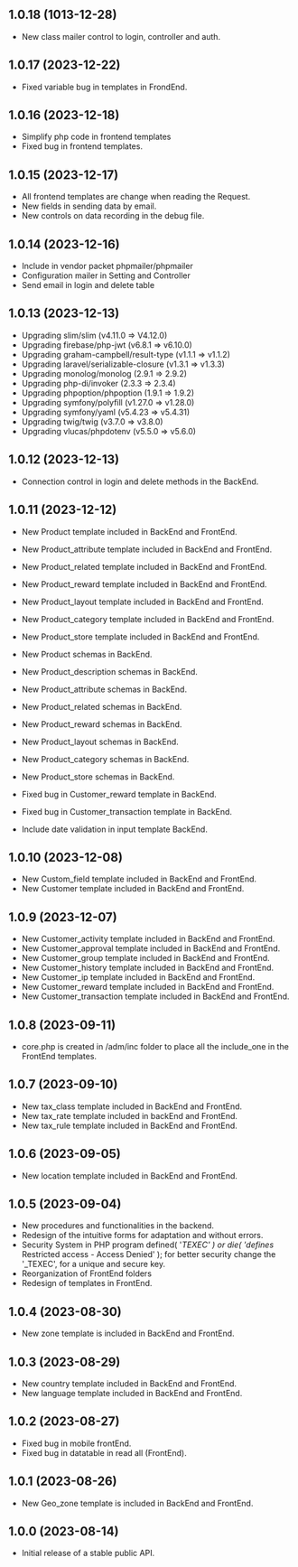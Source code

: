 ## 1.0.18 (1013-12-28)

* New class mailer control to login, controller and auth.
## 1.0.17 (2023-12-22)

* Fixed variable bug in templates in FrondEnd.

## 1.0.16 (2023-12-18)

* Simplify php code in frontend templates
* Fixed bug in frontend templates.
  
## 1.0.15 (2023-12-17)

* All frontend templates are change when reading the Request.
* New fields in sending data by email.
* New controls on data recording in the debug file.
  
## 1.0.14 (2023-12-16)

* Include in vendor packet phpmailer/phpmailer
* Configuration mailer in Setting and Controller
* Send email in login and delete table

## 1.0.13 (2023-12-13)

* Upgrading slim/slim (v4.11.0 => V4.12.0)
* Upgrading firebase/php-jwt (v6.8.1 => v6.10.0)
* Upgrading graham-campbell/result-type (v1.1.1 => v1.1.2)
* Upgrading laravel/serializable-closure (v1.3.1 => v1.3.3)
* Upgrading monolog/monolog (2.9.1 => 2.9.2)
* Upgrading php-di/invoker (2.3.3 => 2.3.4)
* Upgrading phpoption/phpoption (1.9.1 => 1.9.2)
* Upgrading symfony/polyfill (v1.27.0 => v1.28.0)
* Upgrading symfony/yaml (v5.4.23 => v5.4.31)
* Upgrading twig/twig (v3.7.0 => v3.8.0)
* Upgrading vlucas/phpdotenv (v5.5.0 => v5.6.0)
## 1.0.12 (2023-12-13)

* Connection control in login and delete methods in the BackEnd.
## 1.0.11 (2023-12-12)

* New Product              template included in BackEnd and FrontEnd.
* New Product_attribute    template included in BackEnd and FrontEnd.
* New Product_related      template included in BackEnd and FrontEnd.
* New Product_reward       template included in BackEnd and FrontEnd.
* New Product_layout       template included in BackEnd and FrontEnd.
* New Product_category     template included in BackEnd and FrontEnd.
* New Product_store        template included in BackEnd and FrontEnd.

* New Product              schemas in BackEnd.
* New Product_description  schemas in BackEnd.
* New Product_attribute    schemas in BackEnd.
* New Product_related      schemas in BackEnd.
* New Product_reward       schemas in BackEnd.
* New Product_layout       schemas in BackEnd.
* New Product_category     schemas in BackEnd.
* New Product_store        schemas in BackEnd.

* Fixed bug in Customer_reward template in BackEnd.
* Fixed bug in Customer_transaction template in BackEnd.
* Include date validation in input template BackEnd.
  
## 1.0.10 (2023-12-08)

* New Custom_field       template included in BackEnd and FrontEnd.
* New Customer           template included in BackEnd and FrontEnd.

## 1.0.9 (2023-12-07)

* New Customer_activity    template included in BackEnd and FrontEnd.
* New Customer_approval    template included in BackEnd and FrontEnd.
* New Customer_group       template included in BackEnd and FrontEnd.
* New Customer_history     template included in BackEnd and FrontEnd.
* New Customer_ip          template included in BackEnd and FrontEnd.
* New Customer_reward      template included in BackEnd and FrontEnd.
* New Customer_transaction template included in BackEnd and FrontEnd.

## 1.0.8 (2023-09-11)

 * core.php is created in /adm/inc folder to place all the include_one in the FrontEnd templates.

## 1.0.7 (2023-09-10)

 * New tax_class template included in BackEnd and FrontEnd.
 * New tax_rate  template included in backEnd and FrontEnd.
 * New tax_rule  template included in BackEnd and FrontEnd.

## 1.0.6 (2023-09-05)

 * New location template included in BackEnd and FrontEnd.
  
## 1.0.5 (2023-09-04)

  * New procedures and functionalities in the backend.
  * Redesign of the intuitive forms for adaptation and without errors.
  * Security System in PHP program  defined( '_TEXEC' ) or die( 'defines_ Restricted access - Access Denied' );
    for better security change the '_TEXEC', for a unique and secure key.
  * Reorganization of FrontEnd folders
  * Redesign of templates in FrontEnd.

## 1.0.4 (2023-08-30)

  * New zone template is included in BackEnd and FrontEnd.

## 1.0.3 (2023-08-29)

  * New country  template included in BackEnd and FrontEnd.
  * New language template included in BackEnd and FrontEnd.

## 1.0.2 (2023-08-27)

  * Fixed bug in mobile frontEnd.
  * Fixed bug in datatable in read all (FrontEnd).

## 1.0.1 (2023-08-26)

  * New Geo_zone template is included in BackEnd and FrontEnd.

## 1.0.0 (2023-08-14)

   * Initial release of a stable public API.
